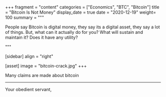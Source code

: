+++
fragment = "content"
categories = ["Economics", "BTC", "Bitcoin"]
title = "Bitcoin Is Not Money"
display_date = true
date = "2020-12-19"
weight= 100
summary = """

People say Bitcoin is digital money, they say its a digital asset, they say a lot of things. But, what can it actually do for you? What will sustain and maintain it? Does it have any utility?

"""

[sidebar]
  align = "right"

[asset]
  image = "bitcoin-crack.jpg"
+++

Many claims are made about bitcoin

---

Your obedient servant,
